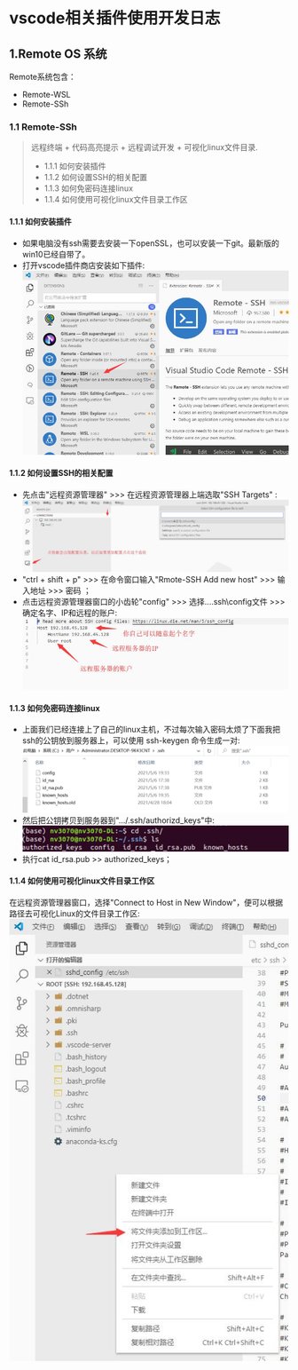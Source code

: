 # vscode相关插件使用开发日志
## 1.Remote OS 系统
Remote系统包含：
* Remote-WSL
* Remote-SSh 
### 1.1 Remote-SSh
> 远程终端 + 代码高亮提示 + 远程调试开发 + 可视化linux文件目录.
> * 1.1.1 如何安装插件
> * 1.1.2 如何设置SSH的相关配置
> * 1.1.3 如何免密码连接linux
> * 1.1.4 如何使用可视化linux文件目录工作区

#### 1.1.1 如何安装插件
* 如果电脑没有ssh需要去安装一下openSSL，也可以安装一下git。最新版的win10已经自带了。
* 打开vscode插件商店安装如下插件:
  ![](https://github.com/minieyeqi/md/raw/main/images/ssh_1.jpg)


#### 1.1.2 如何设置SSH的相关配置
* 先点击"远程资源管理器" >>> 在远程资源管理器上端选取"SSH Targets" :
  ![](https://github.com/minieyeqi/md/raw/main/images/ssh_2.jpg)
* "ctrl + shift + p" >>> 在命令窗口输入"Rmote-SSH Add new host" >>> 输入地址 >>> 密码 ；
* 点击远程资源管理器窗口的小齿轮"config" >>> 选择...\.ssh\config文件 >>> 确定名字、IP和远程的账户:
  ![](https://github.com/minieyeqi/md/raw/main/images/ssh_3.jpg)


#### 1.1.3 如何免密码连接linux
* 上面我们已经连接上了自己的linux主机，不过每次输入密码太烦了下面我把ssh的公钥放到服务器上，可以使用 ssh-keygen 命令生成一对:
  ![](https://github.com/minieyeqi/md/raw/main/images/ssh_44.PNG)
* 然后把公钥拷贝到服务器到".../.ssh/authorizd_keys"中:
  ![](https://github.com/minieyeqi/md/raw/main/images/ssh_55.PNG)
* 执行cat id_rsa.pub >> authorized_keys；

#### 1.1.4 如何使用可视化linux文件目录工作区
在远程资源管理器窗口，选择"Connect to Host in New Window"，便可以根据路径去可视化Linux的文件目录工作区:
![](https://github.com/minieyeqi/md/raw/main/images/ssh_6.jpg)